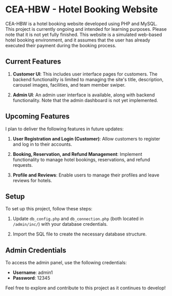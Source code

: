 # CEA-HBW - Hotel Booking Website

CEA-HBW is a hotel booking website developed using PHP and MySQL. This project is currently ongoing and intended for learning purposes. Please note that it is not yet fully finished. This website is a simulated web-based hotel booking environment, and it assumes that the user has already executed their payment during the booking process.

## Current Features

1. **Customer UI**: This includes user interface pages for customers. The backend functionality is limited to managing the site's title, description, carousel images, facilities, and team member swiper.

2. **Admin UI**: An admin user interface is available, along with backend functionality. Note that the admin dashboard is not yet implemented.

## Upcoming Features

I plan to deliver the following features in future updates:

1. **User Registration and Login (Customer)**: Allow customers to register and log in to their accounts.

2. **Booking, Reservation, and Refund Management**: Implement functionality to manage hotel bookings, reservations, and refund requests.

3. **Profile and Reviews**: Enable users to manage their profiles and leave reviews for hotels.

## Setup

To set up this project, follow these steps:

1. Update `db_config.php` and `db_connection.php` (both located in `/admin/inc/`) with your database credentials.

2. Import the SQL file to create the necessary database structure.

## Admin Credentials

To access the admin panel, use the following credentials:

- **Username**: admin1
- **Password**: 12345

Feel free to explore and contribute to this project as it continues to develop!
